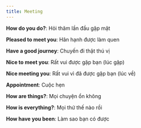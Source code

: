 ```yaml
---
title: Meeting
---
```


**How do you do?**: Hỏi thăm lần đầu gặp mặt

**Pleased to meet you**: Hân hạnh được làm quen

**Have a good journey**: Chuyến đi thật thú vị

**Nice to meet you**: Rất vui được gặp bạn (lúc gặp)

**Nice meeting you**: Rất vui vì đã được gặp bạn (lúc về)

**Appointment**: Cuộc hẹn

**How are things?**: Mọi chuyện ổn không

**How is everything?**: Mọi thứ thế nào rồi

**How have you been**: Làm sao bạn có được
